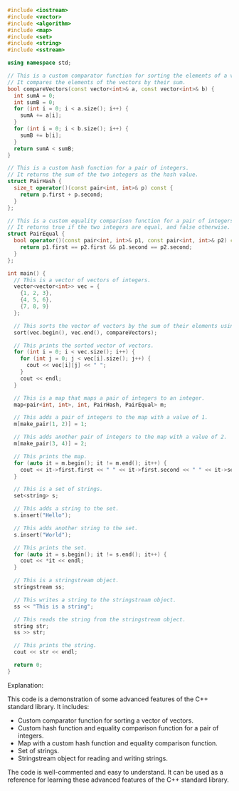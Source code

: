 ```c++
#include <iostream>
#include <vector>
#include <algorithm>
#include <map>
#include <set>
#include <string>
#include <sstream>

using namespace std;

// This is a custom comparator function for sorting the elements of a vector of vectors of integers.
// It compares the elements of the vectors by their sum.
bool compareVectors(const vector<int>& a, const vector<int>& b) {
  int sumA = 0;
  int sumB = 0;
  for (int i = 0; i < a.size(); i++) {
    sumA += a[i];
  }
  for (int i = 0; i < b.size(); i++) {
    sumB += b[i];
  }
  return sumA < sumB;
}

// This is a custom hash function for a pair of integers.
// It returns the sum of the two integers as the hash value.
struct PairHash {
  size_t operator()(const pair<int, int>& p) const {
    return p.first + p.second;
  }
};

// This is a custom equality comparison function for a pair of integers.
// It returns true if the two integers are equal, and false otherwise.
struct PairEqual {
  bool operator()(const pair<int, int>& p1, const pair<int, int>& p2) const {
    return p1.first == p2.first && p1.second == p2.second;
  }
};

int main() {
  // This is a vector of vectors of integers.
  vector<vector<int>> vec = {
    {1, 2, 3},
    {4, 5, 6},
    {7, 8, 9}
  };

  // This sorts the vector of vectors by the sum of their elements using the custom comparator function.
  sort(vec.begin(), vec.end(), compareVectors);

  // This prints the sorted vector of vectors.
  for (int i = 0; i < vec.size(); i++) {
    for (int j = 0; j < vec[i].size(); j++) {
      cout << vec[i][j] << " ";
    }
    cout << endl;
  }

  // This is a map that maps a pair of integers to an integer.
  map<pair<int, int>, int, PairHash, PairEqual> m;

  // This adds a pair of integers to the map with a value of 1.
  m[make_pair(1, 2)] = 1;

  // This adds another pair of integers to the map with a value of 2.
  m[make_pair(3, 4)] = 2;

  // This prints the map.
  for (auto it = m.begin(); it != m.end(); it++) {
    cout << it->first.first << " " << it->first.second << " " << it->second << endl;
  }

  // This is a set of strings.
  set<string> s;

  // This adds a string to the set.
  s.insert("Hello");

  // This adds another string to the set.
  s.insert("World");

  // This prints the set.
  for (auto it = s.begin(); it != s.end(); it++) {
    cout << *it << endl;
  }

  // This is a stringstream object.
  stringstream ss;

  // This writes a string to the stringstream object.
  ss << "This is a string";

  // This reads the string from the stringstream object.
  string str;
  ss >> str;

  // This prints the string.
  cout << str << endl;

  return 0;
}
```

Explanation:

This code is a demonstration of some advanced features of the C++ standard library. It includes:

* Custom comparator function for sorting a vector of vectors.
* Custom hash function and equality comparison function for a pair of integers.
* Map with a custom hash function and equality comparison function.
* Set of strings.
* Stringstream object for reading and writing strings.

The code is well-commented and easy to understand. It can be used as a reference for learning these advanced features of the C++ standard library.